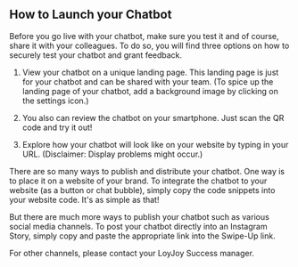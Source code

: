 ## How to Launch your Chatbot

Before you go live with your chatbot, make sure you test it and of course, share it with your colleagues. To do so, you will find three options on how to securely test your chatbot and grant feedback.

1. View your chatbot on a unique landing page. This landing page is just for your chatbot and can be shared with your team. (To spice up the landing page of your chatbot, add a background image by clicking on the settings icon.)


2. You also can review the chatbot on your smartphone. Just scan the QR code and try it out! 


3. Explore how your chatbot will look like on your website by typing in your URL. (Disclaimer: Display problems might occur.) 


There are so many ways to publish and distribute your chatbot. One way is to place it on a website of your brand. To integrate the chatbot to your website (as a button or chat bubble), simply copy the code snippets into your website code. It's as simple as that!


But there are much more ways to publish your chatbot such as various social media channels. 
To post your chatbot directly into an Instagram Story, simply copy and paste the appropriate link into the Swipe-Up link.

For other channels, please contact your LoyJoy Success manager.
